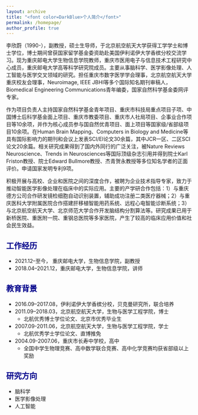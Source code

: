 ```yaml
---
layout: archive
title: "<font color=DarkBlue>个人简介</font>"
permalink: /homepage/
author_profile: true
---
```


李欣蔚（1990-），副教授，硕士生导师，于北京航空航天大学获得工学学士和博士学位，博士期间曾获国家留学基金委资助赴美国伊利诺伊大学香槟分校交流学习。现为重庆邮电大学生物信息学院教师，重庆市医用电子与信息技术工程研究中心成员，重庆邮电大学高等科学研究院成员。主要从事脑科学、医学影像处理、人工智能与医学交叉领域的研究。担任重庆市数字医学学会理事，北京航空航天大学重庆校友会理事，Neuroimage, IEEE JBHI等多个国际知名期刊审稿人，Biomedical Engineering Communications青年编委，国家自然科学基金委网评专家。

作为项目负责人主持国家自然科学基金青年项目、重庆市科技局重点项目子项、中国博士后科学基金面上项目、重庆市教委项目、重庆市人社局项目、企事业合作项目等10余项，并作为核心成员参与国自然优青项目、面上项目等国家级/省部级项目10余项。在Human Brain Mapping、Computers in Biology and Medicine等具有国际影响力的期刊和会议上发表SCI/EI论文30余篇，其中JCR一区、二区SCI论文20余篇。相关研究成果得到了国内外同行的广泛关注，被Nature Reviews Neuroscience、Trends in Neurosciences等国际顶级杂志引用并得到院士Karl Friston教授、院士Edward Bullmore教授、杰青贺永教授等多位知名学者的正面评价。申请国家发明专利9项。

积极开展与高校、企业和医院之间的深度合作，被聘为企业技术指导专家，致力于推动智能医学影像处理在临床中的实际应用。主要的产学研合作包括：1）与重庆德方公司合作研发镜检细胞自动识别装置，辅助成功注册二类医疗器械；2）与重庆医科大学附属医院合作搭建肝移植智能用药系统、远程心电智能诊断系统；3）与北京航空航天大学、北京师范大学合作开发脑结构分割算法等。研究成果已用于新桥医院、重医附一院、重钢总医院等多家医院，产生了较高的临床应用价值和社会民生效益。

## <font color=DarkBlue>工作经历</font>

- 2021.12–至今，    重庆邮电大学，生物信息学院，副教授
- 2018.04–2021.12，重庆邮电大学，生物信息学院，讲师

## <font color=DarkBlue>教育背景</font>

- 2016.09–2017.08，伊利诺伊大学香槟分校，贝克曼研究所，联合培养
- 2011.09–2018.03，北京航空航天大学，生物与医学工程学院，博士
  - 北航优秀博士学位论文、北京市优秀毕业生
- 2007.09-2011.06，北京航空航天大学，生物与医学工程学院，学士
  - 北航优秀学士学位论文、直博推免
- 2004.09-2007.06，重庆市长寿中学校，高中
  - 全国中学生物理竞赛、高中数学联合竞赛、高中化学竞赛均获省部级以上奖励

## <font color=DarkBlue>研究方向</font>

- 脑科学
- 医学影像处理
- 人工智能
